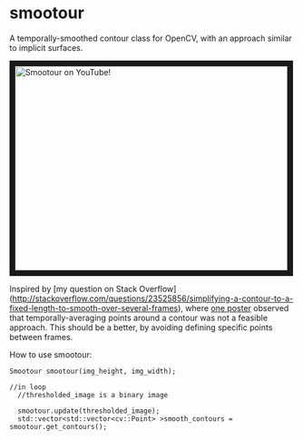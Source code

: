 smootour
========

A temporally-smoothed contour class for OpenCV, with an approach similar to implicit surfaces.

<a href="http://www.youtube.com/watch?feature=player_embedded&v=RKrylKFUceY
" target="_blank"><img src="http://img.youtube.com/vi/RKrylKFUceY/0.jpg" 
alt="Smootour on YouTube!" width="480" height="360" border="10" /></a>

Inspired by [my question on Stack Overflow] (http://stackoverflow.com/questions/23525856/simplifying-a-contour-to-a-fixed-length-to-smooth-over-several-frames), where [one poster](http://stackoverflow.com/a/23603696/2518451) observed that temporally-averaging points around a contour was not a feasible approach. This should be a better, by avoiding defining specific points between frames.

How to use smootour:

    Smootour smootour(img_height, img_width);
    
    //in loop
      //thresholded_image is a binary image
      
      smootour.update(thresholded_image);
      std::vector<std::vector<cv::Point> >smooth_contours = smootour.get_contours();
  
    
  
